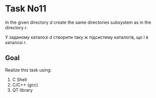 Task No11
=========

In the given directory *d* create the same directories subsystem as in the directory *r*.

У заданому каталозі *d* створити таку ж підсистему каталогів, що і в каталозі *r*.

Goal
----

Realize this task using:

  1. C Shell
  2. C/C++ (gcc)
  3. QT library

